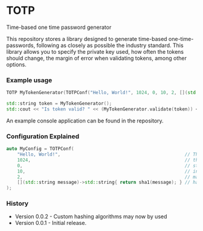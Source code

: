 # TOTP
Time-based one time password generator

This repository stores a library designed to generate time-based one-time-passwords, following as closely as possible the industry standard. This library allows you to specify the private key used, how often the tokens should change, the margin of error when validating tokens, among other options.

### Example usage

```cpp
TOTP MyTokenGenerator(TOTPConf("Hello, World!", 1024, 0, 10, 2, [](std::string message)->std::string{ return sha1(message); }));

std::string token = MyTokenGenerator();
std::cout << "Is token valid? " << (MyTokenGenerator.validate(token)) << std::endl;
```

An example console application can be found in the repository.

### Configuration Explained

```cpp
auto MyConfig = TOTPConf(
    "Hello, World!",                                              // The private key
    1024,                                                         // the blocksize
    0,                                                            // start of epoch, seconds since unix epoch when first time slot starts
    10,                                                           // interval between new time slots, this is the interval between new tokens
    2,                                                            // margin of error when validation tokens, in seconds.
    [](std::string message)->std::string{ return sha1(message); } // hashing algorithm to be used
);
```

### History

* Version 0.0.2 - Custom hashing algorithms may now by used
* Version 0.0.1 - Initial release.
